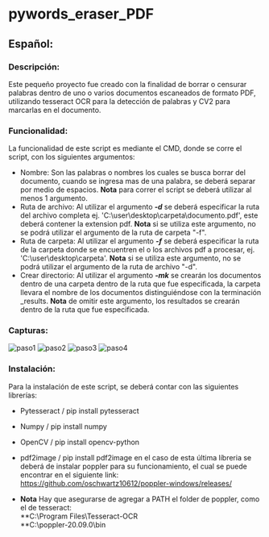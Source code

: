# pywords_eraser_PDF

## Español:

### Descripción:
Este pequeño proyecto fue creado con la finalidad de borrar o censurar palabras dentro de uno o varios documentos escaneados de formato PDF,
utilizando tesseract OCR para la detección de palabras y CV2 para marcarlas en el documento.

### Funcionalidad:
La funcionalidad de este script es mediante el CMD, donde se corre el script, con los siguientes argumentos:
* Nombre: Son las palabras o nombres los cuales se busca borrar del documento, cuando se ingresa mas de una palabra, se deberá separar por medio de espacios. **Nota**  para correr el script se deberá utilizar al menos 1 argumento.
* Ruta de archivo: Al utilizar el argumento ***-d*** se deberá especificar la ruta del archivo completa ej. 'C:\user\desktop\carpeta\documento.pdf', este deberá contener la extension pdf.
**Nota**  si se utiliza este argumento, no se podrá utilizar el argumento de la ruta de carpeta "-f".
* Ruta de carpeta: Al utilizar el argumento ***-f*** se deberá especificar la ruta de la carpeta donde se encuentren el o los archivos pdf a procesar, ej. 'C:\user\desktop\carpeta\'.
**Nota** si se utiliza este argumento, no se podrá utilizar el argumento de  la ruta de archivo "-d".
* Crear directorio: Al utilizar el argumento ***-mk*** se crearán los documentos dentro de una carpeta dentro de la ruta que fue especificada, la carpeta llevara el nombre de los documentos distinguiéndose con la terminación _results.
**Nota** de omitir este argumento, los resultados se crearán dentro de la ruta que fue especificada.

### Capturas:
![paso1](https://user-images.githubusercontent.com/50644210/96350020-ecce6000-1078-11eb-9abf-26b10fdc7fc9.png)
![paso2](https://user-images.githubusercontent.com/50644210/96350083-5484ab00-1079-11eb-8b62-0f3e2020914e.png)
![paso3](https://user-images.githubusercontent.com/50644210/96350081-5189ba80-1079-11eb-9ecb-bf2f228cd17e.png)
![paso4](https://user-images.githubusercontent.com/50644210/96350082-52225100-1079-11eb-9dd8-d8817ef262e6.png)

### Instalación:
Para la instalación de este script, se deberá contar con las siguientes librerías:
* Pytesseract   /       pip install pytesseract
* Numpy         /       pip install numpy
* OpenCV        /       pip install opencv-python
* pdf2image     /       pip install pdf2image
en el caso de esta última líbreria se deberá de instalar poppler para su funcionamiento, el cual se puede encontrar en el siguiente link: https://github.com/oschwartz10612/poppler-windows/releases/

* **Nota** Hay que asegurarse de agregar a PATH el folder de poppler, como el de tesseract:   
**C:\Program Files\Tesseract-OCR  
**C:\poppler-20.09.0\bin
